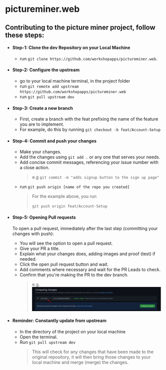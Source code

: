 # pictureminer.web

## Contributing to the picture miner project, follow these steps:

- #### Step-1: Clone the dev Repository on your Local Machine

  - run `git clone https://github.com/workshopapps/pictureminer.web`.

- #### Step-2: Configure the upstream

  - go to your local machine terminal, in the project folder
  - run `git remote add upstream https://github.com/workshopapps/pictureminer.web`
  - run `git pull upstream dev`

- #### Step-3: Create a new branch

  - First, create a branch with the feat prefixing the name of the feature you are to implement.
  - For example, do this by running `git checkout -b feat/Account-Setup`

- #### Step-4: Commit and push your changes

  - Make your changes.
  - Add the changes using `git add .` or any one that serves your needs.
  - Add concise commit messages, referencing your issue number with a close action.
    > e.g `git commit -m "adds signup button to the sign up page"`
  - run `git push origin [name of the repo you created]`
    > For the example above, you run
    >
    > `git push origin feat/Account-Setup`

- #### Step-5: Opening Pull requests

  To open a pull request, immediately after the last step (committing your changes with push):

  - You will see the option to open a pull request.
  - Give your PR a title.
  - Explain what your changes does, adding images and proof (test) if needed.
  - Click the open pull request button and wait.
  - Add comments where necessary and wait for the PR Leads to check.
  - Confirm that you're making the PR to the dev branch.
    > e.g. ![](./assets/PR.png)

- #### Reminder: Constantly update from upstream

  - In the directory of the project on your local machine
  - Open the terminal.
  - Run `git pull upstream dev`
    > This will check for any changes that have been made to the original repository, it will then bring those changes to your local machine and merge (merge) the changes.
